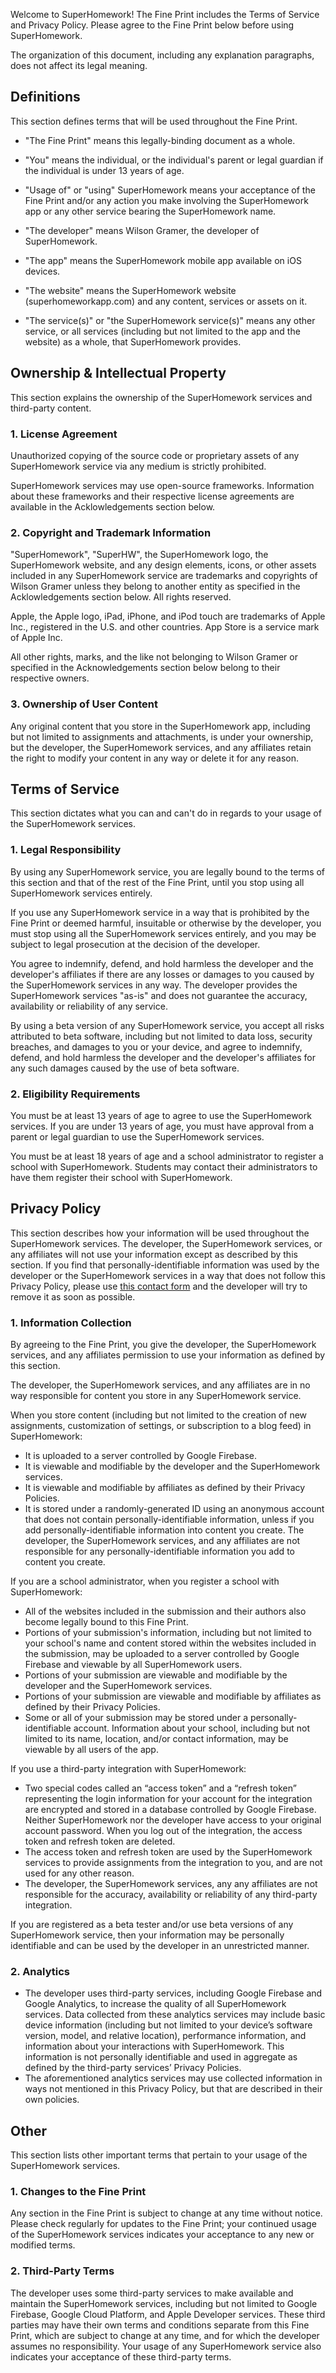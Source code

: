 Welcome to SuperHomework! The Fine Print includes the Terms of Service and Privacy Policy. Please agree to the Fine Print below before using SuperHomework.

The organization of this document, including any explanation paragraphs, does not affect its legal meaning.

## Definitions

This section defines terms that will be used throughout the Fine Print.

- "The Fine Print" means this legally-binding document as a whole.

- "You" means the individual, or the individual's parent or legal guardian if the individual is under 13 years of age.

- "Usage of" or "using" SuperHomework means your acceptance of the Fine Print and/or any action you make involving the SuperHomework app or any other service bearing the SuperHomework name.

- "The developer" means Wilson Gramer, the developer of SuperHomework.

- "The app" means the SuperHomework mobile app available on iOS devices.

- "The website" means the SuperHomework website (superhomeworkapp.com) and any content, services or assets on it.

- "The service(s)" or "the SuperHomework service(s)" means any other service, or all services (including but not limited to the app and the website) as a whole, that SuperHomework provides.


## Ownership & Intellectual Property

This section explains the ownership of the SuperHomework services and third-party content.

### 1. License Agreement

Unauthorized copying of the source code or proprietary assets of any SuperHomework service via any medium is strictly prohibited.

SuperHomework services may use open-source frameworks. Information about these frameworks and their respective license agreements are available in the Acklowledgements section below.

### 2. Copyright and Trademark Information

"SuperHomework", "SuperHW", the SuperHomework logo, the SuperHomework website, and any design elements, icons, or other assets included in any SuperHomework service are trademarks and copyrights of Wilson Gramer unless they belong to another entity as specified in the Acklowledgements section below. All rights reserved.

Apple, the Apple logo, iPad, iPhone, and iPod touch are trademarks of Apple Inc., registered in the U.S. and other countries. App Store is a service mark of Apple Inc.

All other rights, marks, and the like not belonging to Wilson Gramer or specified in the Acknowledgements section below belong to their respective owners.

### 3. Ownership of User Content
Any original content that you store in the SuperHomework app, including but not limited to assignments and attachments, is under your ownership, but the developer, the SuperHomework services, and any affiliates retain the right to modify your content in any way or delete it for any reason.

## Terms of Service

This section dictates what you can and can't do in regards to your usage of the SuperHomework services.

### 1. Legal Responsibility

By using any SuperHomework service, you are legally bound to the terms of this section and that of the rest of the Fine Print, until you stop using all SuperHomework services entirely.

If you use any SuperHomework service in a way that is prohibited by the Fine Print or deemed harmful, insuitable or otherwise by the developer, you must stop using all the SuperHomework services entirely, and you may be subject to legal prosecution at the decision of the developer.

You agree to indemnify, defend, and hold harmless the developer and the developer's affiliates if there are any losses or damages to you caused by the SuperHomework services in any way. The developer provides the SuperHomework services "as-is" and does not guarantee the accuracy, availability or reliability of any service.

By using a beta version of any SuperHomework service, you accept all risks attributed to beta software, including but not limited to data loss, security breaches, and damages to you or your device, and agree to indemnify, defend, and hold harmless the developer and the developer's affiliates for any such damages caused by the use of beta software.

### 2. Eligibility Requirements

You must be at least 13 years of age to agree to use the SuperHomework services. If you are under 13 years of age, you must have approval from a parent or legal guardian to use the SuperHomework services.

You must be at least 18 years of age and a school administrator to register a school with SuperHomework. Students may contact their administrators to have them register their school with SuperHomework.

## Privacy Policy

This section describes how your information will be used throughout the SuperHomework services. The developer, the SuperHomework services, or any affiliates will not use your information except as described by this section. If you find that personally-identifiable information was used by the developer or the SuperHomework services in a way that does not follow this Privacy Policy, please use [this contact form](https://superhomeworkapp.com/contact) and the developer will try to remove it as soon as possible.

### 1. Information Collection

By agreeing to the Fine Print, you give the developer, the SuperHomework services, and any affiliates permission to use your information as defined by this section.

The developer, the SuperHomework services, and any affiliates are in no way responsible for content you store in any SuperHomework service.

When you store content (including but not limited to the creation of new assignments, customization of settings, or subscription to a blog feed) in SuperHomework:

- It is uploaded to a server controlled by Google Firebase.
- It is viewable and modifiable by the developer and the SuperHomework services.
- It is viewable and modifiable by affiliates as defined by their Privacy Policies.
- It is stored under a randomly-generated ID using an anonymous account that does not contain personally-identifiable information, unless if you add personally-identifiable information into content you create. The developer, the SuperHomework services, and any affiliates are not responsible for any personally-identifiable information you add to content you create.

If you are a school administrator, when you register a school with SuperHomework:

- All of the websites included in the submission and their authors also become legally bound to this Fine Print.
- Portions of your submission's information, including but not limited to your school's name and content stored within the websites included in the submission, may be uploaded to a server controlled by Google Firebase and viewable by all SuperHomework users.
- Portions of your submission are viewable and modifiable by the developer and the SuperHomework services.
- Portions of your submission are viewable and modifiable by affiliates as defined by their Privacy Policies.
- Some or all of your submission may be stored under a personally-identifiable account. Information about your school, including but not limited to its name, location, and/or contact information, may be viewable by all users of the app.

If you use a third-party integration with SuperHomework:

- Two special codes called an “access token” and a “refresh token” representing the login information for your account for the integration are encrypted and stored in a database controlled by Google Firebase. Neither SuperHomework nor the developer have access to your original account password. When you log out of the integration, the access token and refresh token are deleted.
- The access token and refresh token are used by the SuperHomework services to provide assignments from the integration to you, and are not used for any other reason.
- The developer, the SuperHomework services, any any affiliates are not responsible for the accuracy, availability or reliability of any third-party integration.

If you are registered as a beta tester and/or use beta versions of any SuperHomework service, then your information may be personally identifiable and can be used by the developer in an unrestricted manner.

### 2. Analytics

- The developer uses third-party services, including Google Firebase and Google Analytics, to increase the quality of all SuperHomework services. Data collected from these analytics services may include basic device information (including but not limited to your device’s software version, model, and relative location), performance information, and information about your interactions with SuperHomework. This information is not personally identifiable and used in aggregate as defined by the third-party services’ Privacy Policies.
- The aforementioned analytics services may use collected information in ways not mentioned in this Privacy Policy, but that are described in their own policies.

## Other

This section lists other important terms that pertain to your usage of the SuperHomework services.

### 1. Changes to the Fine Print

Any section in the Fine Print is subject to change at any time without notice. Please check regularly for updates to the Fine Print; your continued usage of the SuperHomework services indicates your acceptance to any new or modified terms.

### 2. Third-Party Terms

The developer uses some third-party services to make available and maintain the SuperHomework services, including but not limited to Google Firebase, Google Cloud Platform, and Apple Developer services. These third parties may have their own terms and conditions separate from this Fine Print, which are subject to change at any time, and for which the developer assumes no responsibility. Your usage of any SuperHomework service also indicates your acceptance of these third-party terms.
